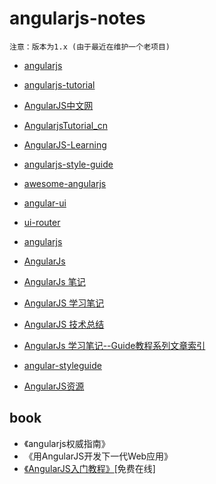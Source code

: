 # angularjs-notes

`注意：版本为1.x (由于最近在维护一个老项目)`

- [angularjs](https://angularjs.org/)
- [angularjs-tutorial](http://www.runoob.com/angularjs/angularjs-tutorial.html)
- [AngularJS中文网](http://www.angularjs.net.cn/)

- [AngularjsTutorial_cn](https://github.com/zensh/AngularjsTutorial_cn)
- [AngularJS-Learning](https://github.com/jmcunningham/AngularJS-Learning/blob/master/ZH-CN.md)
- [angularjs-style-guide](https://github.com/mgechev/angularjs-style-guide/blob/master/README-zh-cn.md)

- [awesome-angularjs](https://github.com/gianarb/awesome-angularjs)

- [angular-ui](https://angular-ui.github.io/)
- [ui-router](https://github.com/angular-ui/ui-router)

- [angularjs](https://github.com/AngularLovers/angularjs)
- [AngularJs](http://www.cnblogs.com/lvdabao/tag/AngularJs/)
- [AngularJs 笔记](http://www.cnblogs.com/ys-ys/tag/AngularJs%20Api/)
- [AngularJS 学习笔记](https://www.zouyesheng.com/angular.html)
- [AngularJS 技术总结](https://www.cnblogs.com/xing901022/p/4931455.html)
- [AngularJs 学习笔记--Guide教程系列文章索引](http://www.cnblogs.com/lcllao/archive/2012/10/18/2728787.html)

- [angular-styleguide](https://github.com/johnpapa/angular-styleguide)
- [AngularJS资源](http://www.iteye.com/news/28651-AngularJS-Google-resource)


## book

- 《angularjs权威指南》
- 《用AngularJS开发下一代Web应用》
- [《AngularJS入门教程》](http://www.ituring.com.cn/book/1206)[免费在线]
